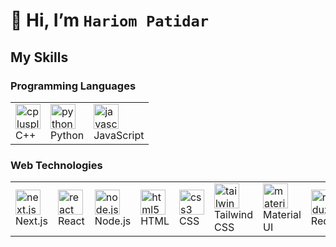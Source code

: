 #  👋 **Hi, I’m `Hariom Patidar`**

<h2 align="left">My Skills</h2>
<h3 align="left">Programming Languages</h3>
<table>
  <tr>
    <td><img src="https://cdn.jsdelivr.net/gh/devicons/devicon/icons/cplusplus/cplusplus-original.svg" height="40" alt="cplusplus logo" /><br/>C++</td>
    <td><img src="https://cdn.jsdelivr.net/gh/devicons/devicon/icons/python/python-original.svg" height="40" alt="python logo" /><br/>Python</td>
    <td><img src="https://cdn.jsdelivr.net/gh/devicons/devicon/icons/javascript/javascript-original.svg" height="40" alt="javascript logo" /><br/>JavaScript</td>
  </tr>
</table>

###

<h3 align="left">Web Technologies</h3>
<table>
  <tr>
    <td><img src="https://cdn.jsdelivr.net/gh/devicons/devicon/icons/nextjs/nextjs-original.svg" height="40" alt="next.js logo" /><br/>Next.js</td>
    <td><img src="https://cdn.jsdelivr.net/gh/devicons/devicon/icons/react/react-original.svg" height="40" alt="react logo" /><br/>React</td>
    <td><img src="https://cdn.jsdelivr.net/gh/devicons/devicon/icons/nodejs/nodejs-original.svg" height="40" alt="node.js logo" /><br/>Node.js</td>
    <td><img src="https://cdn.jsdelivr.net/gh/devicons/devicon/icons/html5/html5-original.svg" height="40" alt="html5 logo" /><br/>HTML</td>
    <td><img src="https://cdn.jsdelivr.net/gh/devicons/devicon/icons/css3/css3-original.svg" height="40" alt="css3 logo" /><br/>CSS</td>
    <td><img src="https://cdn.jsdelivr.net/gh/devicons/devicon/icons/tailwindcss/tailwindcss-original.svg" height="40" alt="tailwind logo" /><br/>Tailwind CSS</td>
    <td><img src="https://cdn.jsdelivr.net/gh/devicons/devicon/icons/materialui/materialui-original.svg" height="40" alt="material-ui logo" /><br/>Material UI</td>
    <td><img src="https://cdn.jsdelivr.net/gh/devicons/devicon/icons/redux/redux-original.svg" height="40" alt="redux logo" /><br/>Redux</td>
  </tr>
  
</table>

###
<!--
<h3 align="left">Tools and Technologies</h3>
<table>
  <tr>
    <td><img src="https://cdn.jsdelivr.net/gh/devicons/devicon/icons/vscode/vscode-original.svg" height="40" alt="vscode logo" /><br/>VS Code</td>
    <td><img src="https://cdn.jsdelivr.net/gh/devicons/devicon/icons/vercel/vercel-original.svg" height="40" alt="vercel logo" /><br/>Vercel</td>
    <td><img src="https://cdn.jsdelivr.net/gh/devicons/devicon/icons/github/github-original.svg" height="40" alt="github logo" /></td>
    <td><img src="https://cdn.jsdelivr.net/gh/devicons/devicon/icons/numpy/numpy-original.svg" height="40" alt="numpy logo" /></td>
    <td><img src="https://cdn.jsdelivr.net/gh/devicons/devicon/icons/jupyter/jupyter-original.svg" height="40" alt="jupyter logo" /></td>
    <td><img src="https://cdn.jsdelivr.net/gh/devicons/devicon/icons/googlecloud/googlecloud-original.svg" height="40" alt="googlecloud logo" /></td>    
    <td><img src="https://cdn.jsdelivr.net/gh/devicons/devicon/icons/matlab/matlab-original.svg" height="40" alt="matlab logo" /></td>
  </tr>
</table>
-->
